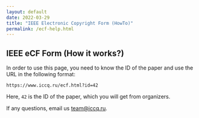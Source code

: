 ```yaml
---
layout: default
date: 2022-03-29
title: "IEEE Electronic Copyright Form (HowTo)"
permalink: /ecf-help.html
---
```


## IEEE eCF Form (How it works?)

In order to use this page, you need to know the ID of the paper
and use the URL in the following format:

```
https://www.iccq.ru/ecf.html?id=42
```

Here, `42` is the ID of the paper, which you will get from organizers.

If any questions, email us [team@iccq.ru](mailto:team@iccq.ru).
